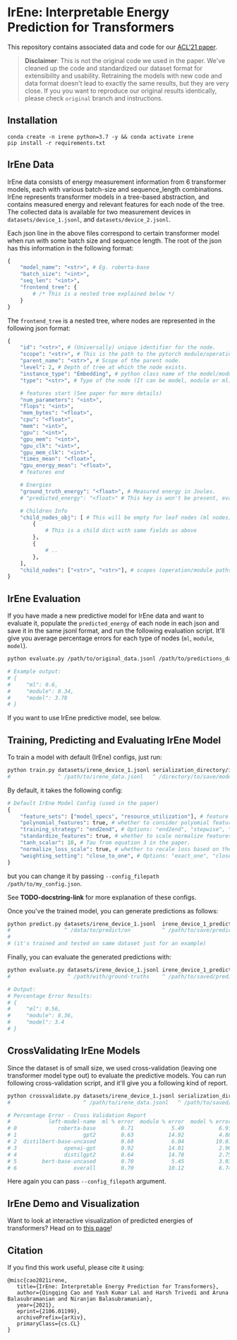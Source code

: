 
# IrEne: Interpretable Energy Prediction for Transformers

This repository contains associated data and code for our [ACL'21 paper](https://arxiv.org/pdf/2106.01199.pdf). 

> **Disclaimer**: This is not the original code we used in the paper. We've cleaned up the code and standardized our dataset format for extensibility and usability. Retraining the models with new code and data format doesn't lead to exactly the same results, but they are very close. If you you want to reproduce our original results identically, please check `original` branch and instructions.


## Installation

```
conda create -n irene python=3.7 -y && conda activate irene
pip install -r requirements.txt
```

## IrEne Data

IrEne data consists of energy measurement information from 6 transformer models, each with various batch-size and sequence_length combinations. IrEne represents transformer models in a tree-based abstraction, and contains measured energy and relevant features for each node of the tree. The collected data is available for two measurement devices in `datasets/device_1.jsonl`, and `datasets/device_2.jsonl`.

Each json line in the above files correspond to certain transformer model when run with some batch size and sequence length. The root of the json has this information in the following format:

```python
{
    "model_name": "<str>", # Eg. roberta-base
    "batch_size": "<int>",
    "seq_len": "<int>",
    "frontend_tree": {
        # /* This is a nested tree explained below */
    }
}
```
The `frontend_tree` is a nested tree, where nodes are represented in the following json format:

```python
{
    "id": "<str>", # (Universally) unique identifier for the node.
    "scope": "<str>", # This is the path to the pytorch module/operation (eg. root.pooler.activation)
    "parent_name": "<str>", # Scope of the parent node.
    "level": 2, # Depth of tree at which the node exists.
    "instance_type": "Embedding", # python class name of the model/module/operation (eg. Embedding, BertModel etc)
    "type": "<str>", # Type of the node (It can be model, module or ml). See paper for details.

    # features start (See paper for more details)
    "num_parameters": "<int>",
    "flops": "<int>",
    "mem_bytes": "<float>",
    "cpu": "<float>",
    "mem": "<int>",
    "gpu": "<int>",
    "gpu_mem": "<int>",
    "gpu_clk": "<int>",
    "gpu_mem_clk": "<int>",
    "times_mean": "<float>",
    "gpu_energy_mean": "<float>",
    # features end

    # Energies
    "ground_truth_energy": "<float>", # Measured energy in Joules.
    # "predicted_energy": "<float>" # This key is won't be present, evaluation expects this to be filled in for each node.

    # Children Info
    "child_nodes_obj": [ # This will be empty for leaf nodes (ml nodes)
        {
            # This is a child dict with same fields as above
        },
        {
            # ..
        },
    ],
    "child_nodes": ["<str>", "<str>"], # scopes (operation/module paths) of the children.
}
```

## IrEne Evaluation

If you have made a new predictive model for IrEne data and want to evaluate it, populate the `predicted_energy` of each node in each json and save it in the same jsonl format, and run the following evaluation script. It'll give you average percentage errors for each type of nodes (`ml`, `module`, `model`).

```bash
python evaluate.py /path/to/original_data.jsonl /path/to/predictions_data.jsonl

# Example output:
# {
#     "ml": 0.6,
#     "module": 8.34,
#     "model": 3.78
# }
```

If you want to use IrEne predictive model, see below.


## Training, Predicting and Evaluating IrEne Model

To train a model with default (IrEne) configs, just run:

```bash
python train.py datasets/irene_device_1.jsonl serialization_directory/irene_device_1
#               ^ /path/to/irene_data.jsonl   ^ /directory/to/save/model
```

By default, it takes the following config:
```python
# Default IrEne Model Config (used in the paper)
{
    "feature_sets": ["model_specs", "resource_utilization"], # feature groups to use.
    "polynomial_features": true, # whether to consider polyomial feature interaction or not.
    "training_strategy": "end2end", # Options: "end2end", "stepwise", "unstructured", "none"
    "standardize_features": true, # whether to scale normalize features
    "tanh_scalar": 10, # Tau from equation 3 in the paper.
    "normalize_loss_scale": true, # whether to recale loss based on the scale of the nodes ground-truth energy.
    "weighting_setting": "close_to_one", # Options: "exact_one", "close_to_one", "free"
}
```
but you can change it by passing `--config_filepath /path/to/my_config.json`.

See **TODO-docstring-link** for more explanation of these configs.

Once you've the trained model, you can generate predictions as follows:

```bash
python predict.py datasets/irene_device_1.jsonl  irene_device_1_predictions.jsonl serialization_directory/irene_device_1
#                 ^ /data/to/predict/on          ^ /path/to/save/predictions      ^ /path/to/saved/model/dir
#
# (it's trained and tested on same dataset just for an example)
```

Finally, you can evaluate the generated predictions with:

```bash
python evaluate.py datasets/irene_device_1.jsonl irene_device_1_predictions.jsonl
#                  ^ /path/with/ground-truths    ^ /path/to/saved/predictions

# Output:
# Percentage Error Results:
# {
#     "ml": 0.56,
#     "module": 8.36,
#     "model": 3.4
# }
```


## CrossValidating IrEne Models

Since the dataset is of small size, we used cross-validation (leaving one transformer model type out) to evaluate the predictive models. You can run following cross-validation script, and it'll give you a following kind of report.

```bash
python crossvalidate.py datasets/irene_device_1.jsonl serialization_directory/irene_device_1
#                       ^ /path/to/irene_data.jsonl   ^ /path/to/saved/model/dir

# Percentage Error - Cross Validation Report
#            left-model-name  ml % error  module % error  model % error
# 0             roberta-base        0.71            5.49           6.91
# 1                     gpt2        0.63           14.92           4.88
# 2  distilbert-base-uncased        0.60            6.04          19.01
# 3               openai-gpt        0.92           14.01           2.96
# 4               distilgpt2        0.64           14.78           2.75
# 5        bert-base-uncased        0.70            5.45           3.93
# 6                  overall        0.70           10.12           6.74
```

Here again you can pass `--config_filepath` argument.


## IrEne Demo and Visualization

Want to look at interactive visualization of predicted energies of transformers? Head on to [this page](http://irene-viz-1.herokuapp.com/)!


## Citation

If you find this work useful, please cite it using:

```
@misc{cao2021irene,
   title={IrEne: Interpretable Energy Prediction for Transformers},
   author={Qingqing Cao and Yash Kumar Lal and Harsh Trivedi and Aruna Balasubramanian and Niranjan Balasubramanian},
   year={2021},
   eprint={2106.01199},
   archivePrefix={arXiv},
   primaryClass={cs.CL}
}
```

